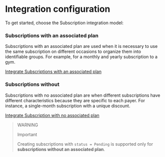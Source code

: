 # Integration configuration

To get started, choose the Subscription integration model:

### Subscriptions with an associated plan

Subscriptions with an associated plan are used when it is necessary to use the same subscription on different occasions to organize them into identifiable groups. For example, for a monthly and yearly subscription to a gym.

[Integrate Subscriptions with an associated plan](/developers/en/docs/subscriptions/integration-configuration/subscriptions-associated-plan)

### Subscriptions without

Subscriptions with no associated plan are when different subscriptions have different characteristics because they are specific to each payer. For instance, a single-month subscription with a unique discount.

[Integrate Subscription with no associated plan](/developers/en/docs/subscriptions/integration-configuration/subscription-no-associated-plan)

> WARNING
>
> Important
>
> Creating subscriptions with `status = Pending` is supported only for **subscriptions without an associated plan**.